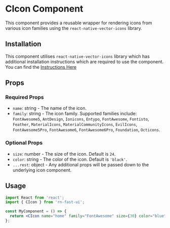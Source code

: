 # CIcon Component

This component provides a reusable wrapper for rendering icons from various icon families using the `react-native-vector-icons` library.

## Installation

This component utilises `react-native-vector-icons` library which has additional installation instructions which are required to use the component. You can find the [Instructions Here](https://github.com/oblador/react-native-vector-icons?tab=readme-ov-file#installation)

## Props

### Required Props

- `name`: string - The name of the icon.
- `family`: string - The icon family. Supported families include: `FontAwesome5`, `AntDesign`, `Ionicons`, `Entypo`, `FontAwesome`, `Fontisto`, `Feather`, `MaterialIcons`, `MaterialCommunityIcons`, `EvilIcons`, `FontAwesome5Pro`, `FontAwesome6`, `FontAwesome6Pro`, `Foundation`, `Octicons`.

### Optional Props

- `size`: number - The size of the icon. Default is `24`.
- `color`: string - The color of the icon. Default is `'black'`.
- `...rest`: object - Any additional props will be passed down to the underlying icon component.

## Usage

```jsx
import React from 'react';
import { CIcon } from 'rn-fast-ui';

const MyComponent = () => {
  return <CIcon name="home" family="FontAwesome" size={30} color="blue" />;
};
```
